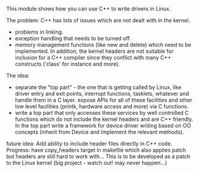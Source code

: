 This module shows how you can use C++ to write drivers in Linux.

The problem:
C++ has lots of issues which are not dealt with in the kernel.
- problems in linking.
- exception handling that needs to be turned off.
- memory management functions (like new and delete) which need to be implemented.
In addition, the kernel headers are not suitable for inclusion for a C++ compiler
since they conflict with many C++ constructs ('class' for instance and more).

The idea:
- separate the "top part" - the one that is getting called by Linux, like driver
entry and exit points, interrupt functions, tasklets, whatever and handle them in a C layer.
expose APIs for all of these facilities and other low level facilities (printk, hardware access
and more) via C functions.
- write a top part that only accesses these services by well controlled C functions which do
not include the kernel headers and are C++ friendly. In the top part write a framework for
device driver writing based on OO concepts (inherit from Device and implement the relevant
methods).

future idea:
	Add ability to include header files directly in C++ code.
	Progress: have copy_headers target in makefile
	which also applies patch but headers are still hard to
	work with...
	This is to be developed as a patch to the Linux kernel (big project - watch out!
	may never happen...)
